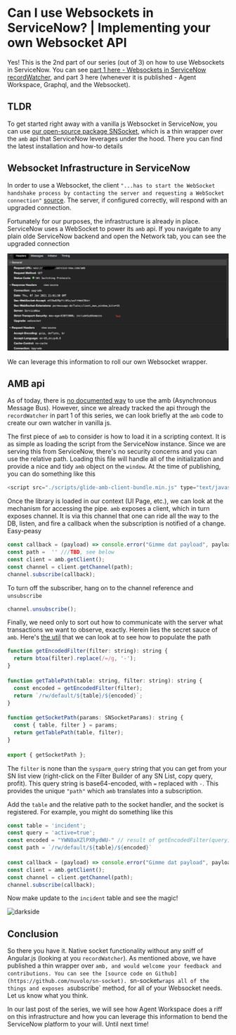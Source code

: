 # Can I use Websockets in ServiceNow?  | Implementing your own Websocket API

Yes! This is the 2nd part of our series (out of 3) on how to use Websockets in ServiceNow. You can see [part 1 here - Websockets in ServiceNow recordWatcher](https://engineering.nuvolo.com/can-you-use-websockets-in-servicenow), and part 3 here (whenever it is published - Agent Workspace, Graphql, and the Websocket). 

## TLDR 

To get started right away with a vanilla js Websocket in ServiceNow, you can use [our open-source package SNSocket](https://github.com/nuvolo/sn-socket), which is a thin wrapper over the `amb` api that ServiceNow leverages under the hood. There you can find the latest installation and how-to details

## Websocket Infrastructure in ServiceNow

In order to use a Websocket, the client `"...has to start the WebSocket handshake process by contacting the server and requesting a WebSocket connection"` [source](https://developer.mozilla.org/en-US/docs/Web/API/WebSockets_API/Writing_WebSocket_servers#the_websocket_handshake). The server, if configured correctly, will respond with an upgraded connection. 

Fortunately for our purposes, the infrastructure is already in place. ServiceNow uses a WebSocket to power its `amb` api. If you navigate to any plain olde ServiceNow backend and open the Network tab, you can see the upgraded connection

![Socket Upgrade](images/snSocketNetworkUpgrade.png)

We can leverage this information to roll our own Websocket wrapper.


## AMB api

As of today, there is [no documented way](https://developer.servicenow.com/dev.do#!/search/latest/All/AMB) to use the amb (Asynchronous Message Bus). However, since we already tracked the api through the `recordWatcher` in part 1 of this series, we can look briefly at the `amb` code to create our own watcher in vanilla js.

The first piece of `amb` to consider is how to load it in a scripting context. It is as simple as loading the script from the ServiceNow instance. Since we are serving this from ServiceNow, there's no security concerns and you can use the relative path. Loading this file will handle all of the initialization and provide a nice and tidy `amb` object on the `window`. At the time of publishing, you can do something like this

```js
<script src="./scripts/glide-amb-client-bundle.min.js" type="text/javascript"></script>
```

Once the library is loaded in our context (UI Page, etc.), we can look at the mechanism for accessing the pipe. `amb` exposes a client, which in turn exposes channel. It is via this channel that one can ride all the way to the DB, listen, and fire a callback when the subscription is notified of a change. Easy-peasy

```js
const callback = (payload) => console.error("Gimme dat payload", payload);
const path =  '' ///TBD, see below
const client = amb.getClient();
const channel = client.getChannel(path);
channel.subscribe(callback);
```

To turn off the subscriber, hang on to the channel reference and `unsubscribe`
```js
channel.unsubscribe();
```

Finally, we need only to sort out how to communicate with the server what transactions we want to observe, exactly. Herein lies the secret sauce of `amb`. Here's [the util](https://github.com/nuvolo/sn-socket/blob/master/src/utils.ts) that we can look at to see how to populate the path

```js
function getEncodedFilter(filter: string): string {
  return btoa(filter).replace(/=/g, '-');
}

function getTablePath(table: string, filter: string): string {
  const encoded = getEncodedFilter(filter);
  return `/rw/default/${table}/${encoded}`;
}

function getSocketPath(params: SNSocketParams): string {
  const { table, filter } = params;
  return getTablePath(table, filter);
}

export { getSocketPath };
```

The `filter` is none than the `sysparm_query` string that you can get from your SN list view (right-click on the Filter Builder of any SN List, copy query, profit). This query string is base64-encoded, with `=` replaced with `-`. This provides the unique `"path"` which `amb` translates into a subscription. 

Add the `table` and the relative path to the socket handler, and the socket is registered. For example, you might do something like this

```js
const table = 'incident';
const query = 'active=true';
const encoded = "YWN0aXZlPXRydWU-" // result of getEncodedFilter(query);
const path = `/rw/default/${table}/${encoded}`

const callback = (payload) => console.error("Gimme dat payload", payload);
const client = amb.getClient();
const channel = client.getChannel(path);
channel.subscribe(callback);
```

Now make update to the `incident` table and see the magic!

![darkside](https://media.giphy.com/media/8SxGru3XzElqg/giphy.gif)


## Conclusion

So there you have it. Native socket functionality without any sniff of Angular.js (looking at you `recordWatcher`). As mentioned above, we have published a thin wrapper over `amb, and would welcome your feedback and contributions. You can see the [source code on Github](https://github.com/nuvolo/sn-socket). `sn-socket` wraps all of the things and exposes a `subscribe` method, for all of your Websocket needs. Let us know what you think.

In our last post of the series, we will see how Agent Workspace does a riff on this infrastructure and how you can leverage this information to bend the ServiceNow platform to your will. Until next time!
